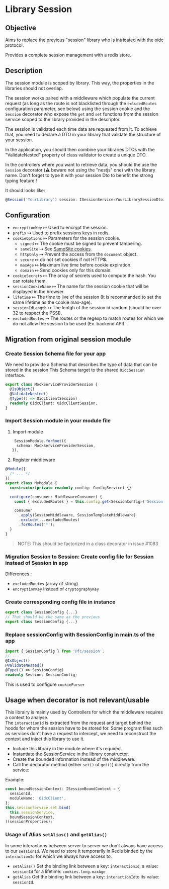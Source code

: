 # Library Session

## Objective

Aims to replace the previous "session" library who is intricated with the oidc protocol.

Provides a complete session management with a redis store.

## Description

The session module is scoped by library. This way, the properties in the libraries should not overlap.

The session works paired with a middleware which populate the current request (as long as the route is not blacklisted through the `exludedRoutes` configuration parameter, see below) using the session cookie and the `Session` decorator who expose the `get` and `set` functions from the session service scoped to the library provided in the descriptor.

The session is validated each time data are requested from it. To achieve that, you need to declare a DTO in your library that validate the structure of your session.

In the application, you should then combine your libraries DTOs with the "ValidateNested" property of class validator to create a unique DTO.

In the controllers where you want to retrieve data, you should the use the `Session` decorator (⚠️ beware not using the "nestjs" one) with the library name. Don't forget to type it with your session Dto to benefit the strong typing feature !

It should looks like:

```typescript
@Session('YourLibrary') session: ISessionService<YourLibrarySessionDto>
```

## Configuration

- `encryptionKey` ↦ Used to encrypt the session.
- `prefix` ↦ Used to prefix sessions keys in redis.
- `cookieOptions` ↦ Parameters for the session cookie.
  - `signed` ↦ The cookie must be signed to prevent tampering.
  - `sameSite` ↦ See [SameSite cookies](https://developer.mozilla.org/en-US/docs/Web/HTTP/Headers/Set-Cookie/SameSite).
  - `httpOnly` ↦ Prevent the access from the `document` object.
  - `secure` ↦ do not set cookies if not HTTP**S**.
  - `maxAge` ↦ Maximum live time before cookie expiration.
  - `domain` ↦ Send cookies only for this domain.
- `cookieSecrets` ↦ The array of secrets used to compute the hash. You can rotate them.
- `sessionCookieName` ↦ The name for the session cookie that will be displayed in the browser.
- `lifetime` ↦ The time to live of the session (It is recommanded to set the same lifetime as the cookie max-age).
- `sessionIdLength` ↦ The lentgh of the session id random (should be over 32 to respect the PSSI).
- `excludedRoutes` ↦ The routes or the regexp to match routes for which we do not allow the session to be used (Ex. backend API).

## Migration from original session module

### Create Session Schema file for your app

We need to provide a Schema that describes the type of data that can be stored in the session
This Schema target to the shared `OidcSession` interface.

```typescript
export class MockServiceProviderSession {
  @IsObject()
  @ValidateNested()
  @Type(() => OidcClientSession)
  readonly OidcClient: OidcClientSession;
}
```

### Import Session module in your module file

1. Import module

```typescript
    SessionModule.forRoot({
     schema: MockServiceProviderSession,
   }),
```

2. Register middleware

```typescript
@Module({
  /* ... */
})
export class MyModule {
  constructor(private readonly config: ConfigService) {}

  configure(consumer: MiddlewareConsumer) {
    const { excludedRoutes } = this.config.get<SessionConfig>('Session');

    consumer
      .apply(SessionMiddleware, SessionTemplateMiddleware)
      .exclude(...excludedRoutes)
      .forRoutes('*');
  }
}
```

> NOTE: This should be factorized in a class decorator in issue #1083

### Migration Session to Session: Create config file for Session instead of Session in app

Differences :

- `excludedRoutes` (array of string)
- `encryptionKey` instead of `cryptographyKey`

### Create corresponding config file in instance

```typescript
export class SessionConfig {...}
// That should be the same as the previous
export class SessionConfig {...}
```

### Replace sessionConfig with SessionConfig in main.ts of the app

```typescript
import { SessionConfig } from '@fc/session';
//...
@IsObject()
@ValidateNested()
@Type(() => SessionConfig)
readonly Session: SessionConfig;
```

This is used to configure `cookieParser`

## Usage when decorator is not relevant/usable

This librairy is mainly used by Controllers for which the middleware requires a context to analyse.  
The `interactionId` is extracted from the request and target behind the hoods for whom the session have to be stored for.
Some program files such as services don't have a request to intercept, we need to reconstruct the context and inject this library to use it.

- Include this library in the module where it's required.
- Instantiate the SessionService in the library constructor.
- Create the bounded information instead of the middleware.
- Call the decorator method (either `set()` ot `get()`) directly from the service:

Example:

```typescript
const boundSessionContext: ISessionBoundContext = {
  sessionId,
  moduleName: 'OidcClient',
};
this.sessionService.set.bind(
  this.sessionService,
  boundSessionContext,
)(sessionProperties);
```

### Usage of Alias `setAlias()` and `getAlias()`

In some interactions between server to server we don't always have access to our `sessionId`.
We need to store it temporarily in Redis binded by the `interactionId` for which we always have access to.

- `setAlias()` Set the binding link between a key: `interactionId`, a value: `sessionId` for a lifetime: `cookies.long.maxAge`
- `getAlias` Get the binding link between a key: `interactionId`to its value: `sessionId`.
